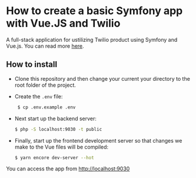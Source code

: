 # How to create a basic Symfony app with Vue.JS and Twilio

A full-stack application for ustilizing Twilio product using Symfony and Vue.js. You can read more [here]().

## How to install

- Clone this repository and then change your current your directory to the root folder of the project.

- Create the `.env` file:

    ```bash
     $ cp .env.example .env
    ```
    
- Next start up the backend server:

    ```bash
    $ php -S localhost:9030 -t public
    ```

- Finally, start up the frontend development server so that changes we make to the Vue files will be compiled:

    ```bash
    $ yarn encore dev-server --hot
    ```
You can access the app from [http://localhost:9030](http://localhost:9030)
